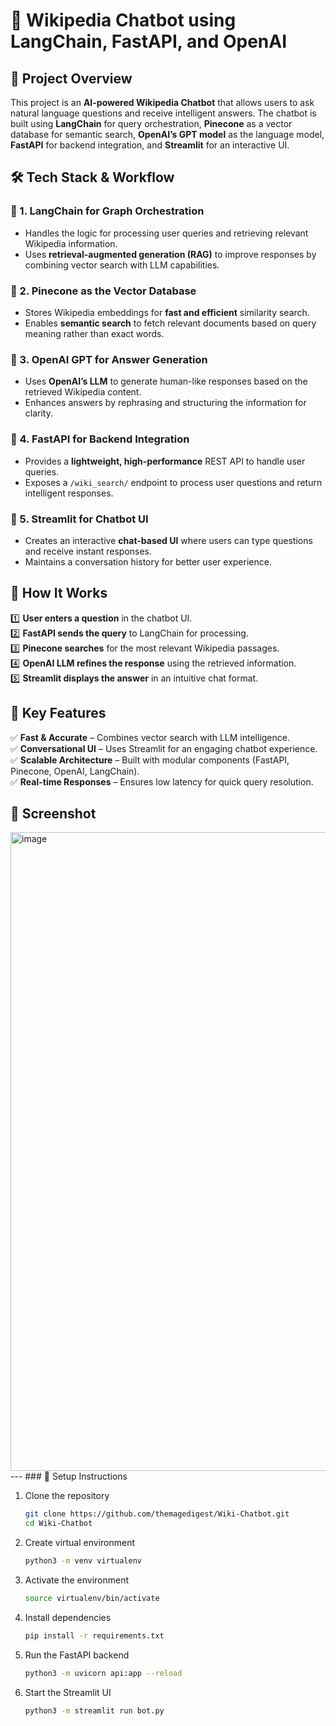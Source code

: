 # 🚀 Wikipedia Chatbot using LangChain, FastAPI, and OpenAI  

## 📌 Project Overview  
This project is an **AI-powered Wikipedia Chatbot** that allows users to ask natural language questions and receive intelligent answers. The chatbot is built using **LangChain** for query orchestration, **Pinecone** as a vector database for semantic search, **OpenAI’s GPT model** as the language model, **FastAPI** for backend integration, and **Streamlit** for an interactive UI.  

## 🛠 Tech Stack & Workflow  

### 🔹 1. LangChain for Graph Orchestration  
- Handles the logic for processing user queries and retrieving relevant Wikipedia information.  
- Uses **retrieval-augmented generation (RAG)** to improve responses by combining vector search with LLM capabilities.  

### 🔹 2. Pinecone as the Vector Database  
- Stores Wikipedia embeddings for **fast and efficient** similarity search.  
- Enables **semantic search** to fetch relevant documents based on query meaning rather than exact words.  

### 🔹 3. OpenAI GPT for Answer Generation  
- Uses **OpenAI’s LLM** to generate human-like responses based on the retrieved Wikipedia content.  
- Enhances answers by rephrasing and structuring the information for clarity.  

### 🔹 4. FastAPI for Backend Integration  
- Provides a **lightweight, high-performance** REST API to handle user queries.  
- Exposes a `/wiki_search/` endpoint to process user questions and return intelligent responses.  

### 🔹 5. Streamlit for Chatbot UI  
- Creates an interactive **chat-based UI** where users can type questions and receive instant responses.  
- Maintains a conversation history for better user experience.  

## 🔄 How It Works  
1️⃣ **User enters a question** in the chatbot UI.  
2️⃣ **FastAPI sends the query** to LangChain for processing.  
3️⃣ **Pinecone searches** for the most relevant Wikipedia passages.  
4️⃣ **OpenAI LLM refines the response** using the retrieved information.  
5️⃣ **Streamlit displays the answer** in an intuitive chat format.  

## 🌟 Key Features  
✅ **Fast & Accurate** – Combines vector search with LLM intelligence.  
✅ **Conversational UI** – Uses Streamlit for an engaging chatbot experience.  
✅ **Scalable Architecture** – Built with modular components (FastAPI, Pinecone, OpenAI, LangChain).  
✅ **Real-time Responses** – Ensures low latency for quick query resolution.  

## 📸 Screenshot  
<img width="1022" alt="image" src="https://github.com/user-attachments/assets/0e54df7d-bac0-4b5b-9c11-0540e5fd775c" />
---
### 🚀 Setup Instructions

1. Clone the repository  
   ```bash
   git clone https://github.com/themagedigest/Wiki-Chatbot.git
   cd Wiki-Chatbot
2. Create virtual environment
   ```bash
   python3 -m venv virtualenv
4. Activate the environment
   ```bash
   source virtualenv/bin/activate
6. Install dependencies
   ```bash
   pip install -r requirements.txt
7. Run the FastAPI backend
   ```bash
   python3 -m uvicorn api:app --reload
8. Start the Streamlit UI
   ```bash
   python3 -m streamlit run bot.py

